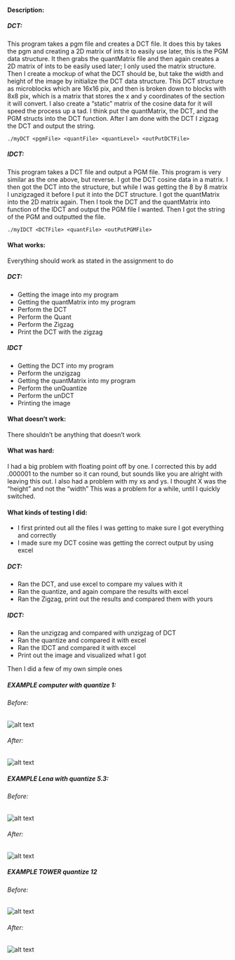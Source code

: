 #### Description:
##### DCT:
This program takes a pgm file and creates a DCT file. It does this by takes the pgm and creating a 2D matrix of ints it to easily use later, this is the PGM data structure. It then grabs the quantMatrix file and then again creates a 2D matrix of ints to be easily used later; I only used the matrix structure. Then I create a mockup of what the DCT should be, but take the width and height of the image by initialize the DCT data structure. This DCT structure as microblocks which are 16x16 pix, and then is broken down to blocks with 8x8 pix, which is a matrix that stores the x and y coordinates of the section it will convert. I also create a “static” matrix of the cosine data for it will speed the process up a tad. I think put the quantMatrix, the DCT, and the PGM structs into the DCT function. After I am done with the DCT I zigzag the DCT and output the string.

    ./myDCT <pgmFile> <quantFile> <quantLevel> <outPutDCTFile>
##### IDCT:
This program takes a DCT file and output a PGM file. This program is very similar as the one above, but reverse. I got the DCT cosine data in a matrix. I then got the DCT into the structure, but while I was getting the 8 by 8 matrix I unzigzaged it before I put it into the DCT structure.  I got the quantMatrix into the 2D matrix again. Then I took the DCT and the quantMatrix into function of the IDCT and output the PGM file I wanted. Then I got the string of the PGM and outputted the file. 

    ./myIDCT <DCTFile> <quantFile> <outPutPGMFile>
#### What works:
Everything should work as stated in the assignment to do
##### DCT:
*	Getting the image into my program
*	Getting the quantMatrix into my program
*	Perform the DCT
*	Perform the Quant
*	Perform the Zigzag
*	Print the DCT with the zigzag

##### IDCT
*	Getting the DCT into my program
*	Perform the unzigzag
*	Getting the quantMatrix into my program
*	Perform the unQuantize
*	Perform the unDCT
*	Printing the image

#### What doesn’t work:
There shouldn’t be anything that doesn’t work
#### What was hard:
I had a big problem with floating point off by one. I corrected this by add .000001 to the number so it can round, but sounds like you are alright with leaving this out. I also had a problem with my xs and ys. I thought X was the “height” and not the “width” This was a problem for a while, until I quickly switched. 

#### What kinds of testing I did:
*	I first printed out all the files I was getting to make sure I got everything and correctly
*	I made sure my DCT cosine was getting the correct output by using excel

##### DCT:
*	Ran the DCT, and use excel to compare my values with it
*	Ran the quantize, and again compare the results with excel
*	Ran the Zigzag, print out the results and compared them with yours

##### IDCT:
*	Ran the unzigzag and compared with unzigzag of DCT
*	Ran the quantize and compared it with excel
*	Ran the  IDCT and compared it with excel
*	Print out the image and visualized what I got

Then I did a few of my own simple ones
##### EXAMPLE computer with quantize 1:
###### Before:
![alt text](https://github.com/ThomasNelson383/SimpleJPEGCompressor/blob/master/Examples/computerBefore.gif)
###### After:
![alt text](https://github.com/ThomasNelson383/SimpleJPEGCompressor/blob/master/Examples/computerAfter.gif)
##### EXAMPLE Lena with quantize 5.3:
###### Before:
![alt text](https://github.com/ThomasNelson383/SimpleJPEGCompressor/blob/master/Examples/lenaBefore.gif)
###### After:
![alt text](https://github.com/ThomasNelson383/SimpleJPEGCompressor/blob/master/Examples/lenaAfter.gif)
##### EXAMPLE TOWER quantize 12
###### Before:
![alt text](https://github.com/ThomasNelson383/SimpleJPEGCompressor/blob/master/Examples/towerBefore.gif)
###### After:
![alt text](https://github.com/ThomasNelson383/SimpleJPEGCompressor/blob/master/Examples/towerAfter.gif)
